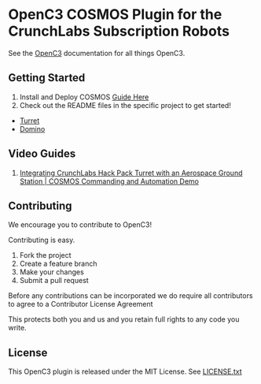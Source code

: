 # OpenC3 COSMOS Plugin for the CrunchLabs Subscription Robots

See the [OpenC3](https://openc3.com) documentation for all things OpenC3.

## Getting Started

1. Install and Deploy COSMOS [Guide Here](https://docs.openc3.com/docs/getting-started/installation)
1. Check out the README files in the specific project to get started!
* [Turret](openc3-cosmos-turret/README.md)
* [Domino](openc3-cosmos-domino/README.md) 

## Video Guides
1. [Integrating CrunchLabs Hack Pack Turret with an Aerospace Ground Station | COSMOS Commanding and Automation Demo](https://youtu.be/r5UNDdg0OZM)

## Contributing

We encourage you to contribute to OpenC3!

Contributing is easy.

1. Fork the project
2. Create a feature branch
3. Make your changes
4. Submit a pull request

Before any contributions can be incorporated we do require all contributors to agree to a Contributor License Agreement

This protects both you and us and you retain full rights to any code you write.

## License

This OpenC3 plugin is released under the MIT License. See [LICENSE.txt](LICENSE.txt)
